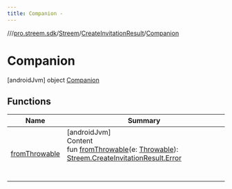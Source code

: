 ```yaml
---
title: Companion -
---
```

//[<root>](../../../../../index.md)/[pro.streem.sdk](../../../index.md)/[Streem](../../index.md)/[CreateInvitationResult](../index.md)/[Companion](index.md)



# Companion  
 [androidJvm] object [Companion](index.md)   


## Functions  
  
|  Name |  Summary | 
|---|---|
| <a name="pro.streem.sdk/Streem.CreateInvitationResult.Companion/fromThrowable/#kotlin.Throwable/PointingToDeclaration/"></a>[fromThrowable](from-throwable.md)| <a name="pro.streem.sdk/Streem.CreateInvitationResult.Companion/fromThrowable/#kotlin.Throwable/PointingToDeclaration/"></a>[androidJvm]  <br>Content  <br>fun [fromThrowable](from-throwable.md)(e: [Throwable](https://kotlinlang.org/api/latest/jvm/stdlib/kotlin/-throwable/index.html)): [Streem.CreateInvitationResult.Error](../-error/index.md)  <br><br><br>|


